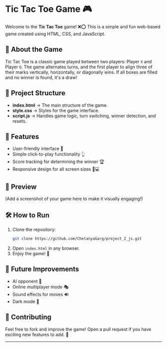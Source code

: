 # Tic Tac Toe Game 🎮

Welcome to the **Tic Tac Toe** game! ❌⭕ This is a simple and fun web-based game created using HTML, CSS, and JavaScript.

## 📌 About the Game
Tic Tac Toe is a classic game played between two players: Player `X` and Player `O`. The game alternates turns, and the first player to align three of their marks vertically, horizontally, or diagonally wins. If all boxes are filled and no winner is found, it's a draw!

## 📂 Project Structure
- **index.html** → The main structure of the game.
- **style.css** → Styles for the game interface.
- **script.js** → Handles game logic, turn switching, winner detection, and resets.

## 🚀 Features
- User-friendly interface 🎨
- Simple click-to-play functionality 👆
- Score tracking for determining the winner 🏆
- Responsive design for all screen sizes 📱💻

## 📸 Preview
(Add a screenshot of your game here to make it visually engaging!)

## 🛠️ How to Run
1. Clone the repository:
   ```bash
   git clone https://github.com/ChetanyaGarg/project_2_js.git
   ```
2. Open `index.html` in any browser.
3. Enjoy the game! 🎉

## 🎯 Future Improvements
- AI opponent 🤖
- Online multiplayer mode 🎭
- Sound effects for moves 🔊
- Dark mode 🌙

## 👏 Contributing
Feel free to fork and improve the game! Open a pull request if you have exciting new features to add. 🚀

---

